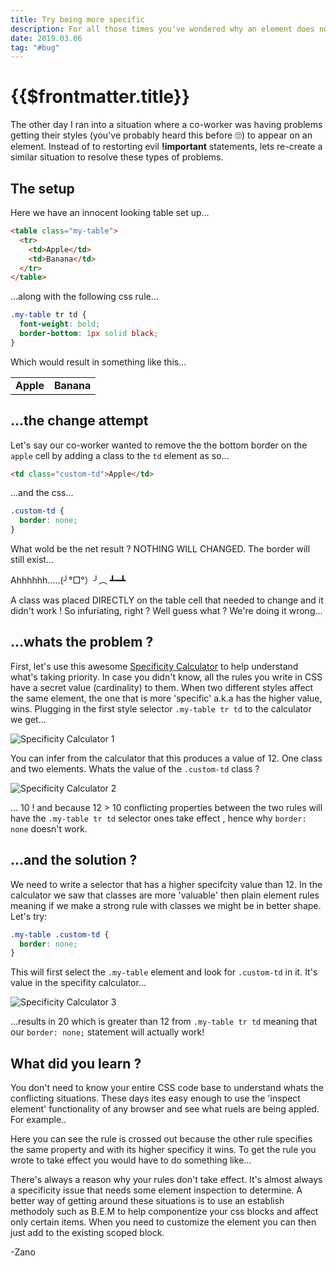 ```yaml
---
title: Try being more specific
description: For all those times you've wondered why an element does not apply your CSS.
date: 2019.03.06
tag: "#bug"
---
```


# {{$frontmatter.title}}

<Badge :text="$frontmatter.date" />
<Badge :text="$frontmatter.tag"/>

The other day I ran into a situation where a co-worker was having problems getting their styles (you've probably heard this before 🙄) to appear on an element. Instead of to restorting evil **!important** statements, lets re-create a similar situation to resolve these types of problems.

## The setup

Here we have an innocent looking table set up...

```html
<table class="my-table">
  <tr>
    <td>Apple</td>
    <td>Banana</td>
  </tr>
</table>
```

...along with the following css rule...

```css
.my-table tr td {
  font-weight: bold;
  border-bottom: 1px solid black;
}
```

Which would result in something like this...

<table class="my-table">
  <tbody>
    <tr>
      <td>Apple</td>
      <td>Banana</td>
    </tr>
  </tbody>
</table>

<style>
.my-table tr td {
  font-weight: bold;
  border-bottom: 1px solid black;
}
</style>

## ...the change attempt

Let's say our co-worker wanted to remove the the bottom border on the `apple` cell by adding a class to the `td` element as so...

```html
<td class="custom-td">Apple</td>
```

...and the css...

```css
.custom-td {
  border: none;
}
```

What wold be the net result ? NOTHING WILL CHANGED. The border will still exist...

Ahhhhhh.....(╯°□°）╯︵ ┻━┻

A class was placed DIRECTLY on the table cell that needed to change and it didn't work ! So infuriating, right ? Well guess what ? We're doing it wrong...

## ...whats the problem ?

First, let's use this awesome [Specificity Calculator](https://specificity.keegan.st/) to help understand what's taking priority. In case you didn't know, all the rules you write in CSS have a secret value (cardinality) to them. When two different styles affect the same element, the one that is more 'specific' a.k.a has the higher value, wins. Plugging in the first style selector `.my-table tr td` to the calculator we get...

![Specificity Calculator 1](/public/images/specificity-calculator-1.png)

You can infer from the calculator that this produces a value of 12. One class and two elements. Whats the value of the `.custom-td` class ?

![Specificity Calculator 2](/public/images/specificity-calculator-2.png)

... 10 ! and because 12 > 10 conflicting properties between the two rules will have the `.my-table tr td` selector ones take effect , hence why `border: none` doesn't work.

## ...and the solution ?

We need to write a selector that has a higher specifcity value than 12. In the calculator we saw that classes are more 'valuable' then plain element rules meaning if we make a strong rule with classes we might be in better shape. Let's try:

```css
.my-table .custom-td {
  border: none;
}
```

This will first select the `.my-table` element and look for `.custom-td` in it. It's value in the specifity calculator...

![Specificity Calculator 3](/public/images/specificity-calculator-3.png)

...results in 20 which is greater than 12 from `.my-table tr td` meaning that our `border: none;` statement will actually work!

## What did you learn ?

You don't need to know your entire CSS code base to understand whats the conflicting situations. These days ites easy enough to use the 'inspect element' functionality of any browser and see what ruels are being appled. For example..

Here you can see the rule is crossed out because the other rule specifies the same property and with its higher specificy it wins. To get the rule you wrote to take effect you would have to do something like...

There's always a reason why your rules don't take effect. It's almost always a specificity issue that needs some element inspection to determine. A better way of getting around these situations is to use an establish methodoly such as B.E.M to help componentize your css blocks and affect only certain items. When you need to customize the element you can then just add to the existing scoped block.

-Zano
